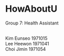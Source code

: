 # HowAboutU
Group 7: Health Assistant

<br>Kim Eunseo 1971015
<br>Lee Heewon 1971041
<br>Choi Jimin 1971054
